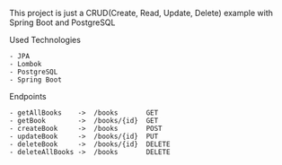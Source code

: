 This project is just a CRUD(Create, Read, Update, Delete) example with Spring Boot and PostgreSQL

Used Technologies

    - JPA
    - Lombok
    - PostgreSQL
    - Spring Boot
   
Endpoints

    - getAllBooks    ->  /books       GET
    - getBook        ->  /books/{id}  GET
    - createBook     ->  /books       POST
    - updateBook     ->  /books/{id}  PUT
    - deleteBook     ->  /books/{id}  DELETE
    - deleteAllBooks ->  /books       DELETE
    
    
    
